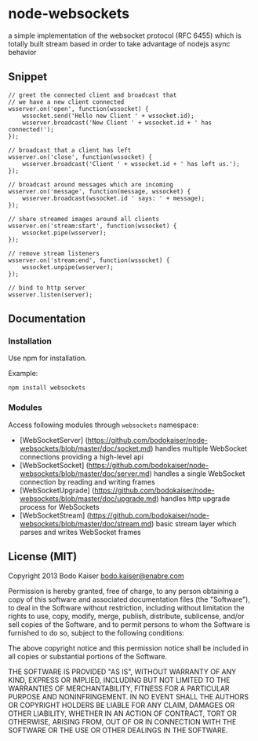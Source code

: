 # node-websockets

a simple implementation of the websocket protocol (RFC 6455) which is totally 
built stream based in order to take advantage of nodejs async behavior

## Snippet

```
// greet the connected client and broadcast that
// we have a new client connected
wsserver.on('open', function(wssocket) {
    wssocket.send('Hello new Client ' + wssocket.id);
    wsserver.broadcast('New Client ' + wssocket.id + ' has connected!');
});

// broadcast that a client has left
wsserver.on('close', function(wssocket) {
    wsserver.broadcast('Client ' + wssocket.id + ' has left us.');
});

// broadcast around messages which are incoming
wsserver.on('message', function(message, wssocket) {
    wsserver.broadcast(wssocket.id ' says: ' + message);
});

// share streamed images around all clients
wsserver.on('stream:start', function(wssocket) {
    wssocket.pipe(wsserver);
});

// remove stream listeners
wsserver.on('stream:end', function(wssocket) {
    wssocket.unpipe(wsserver);
});

// bind to http server
wsserver.listen(server);
```

## Documentation

### Installation

Use npm for installation.

Example:

    npm install websockets

### Modules

Access following modules through `websockets` namespace:

* [WebSocketServer]
(https://github.com/bodokaiser/node-websockets/blob/master/doc/socket.md)
handles multiple WebSocket connections providing a high-level api
* [WebSocketSocket]
(https://github.com/bodokaiser/node-websockets/blob/master/doc/server.md)
handles a single WebSocket connection by reading and writing frames
* [WebSocketUpgrade]
(https://github.com/bodokaiser/node-websockets/blob/master/doc/upgrade.md)
handles http upgrade process for WebSockets
* [WebSocketStream]
(https://github.com/bodokaiser/node-websockets/blob/master/doc/stream.md)
basic stream layer which parses and writes WebSocket frames

## License (MIT)

Copyright 2013 Bodo Kaiser <bodo.kaiser@enabre.com>

Permission is hereby granted, free of charge, to any person obtaining
a copy of this software and associated documentation files (the
"Software"), to deal in the Software without restriction, including
without limitation the rights to use, copy, modify, merge, publish,
distribute, sublicense, and/or sell copies of the Software, and to
permit persons to whom the Software is furnished to do so, subject to
the following conditions:

The above copyright notice and this permission notice shall be
included in all copies or substantial portions of the Software.

THE SOFTWARE IS PROVIDED "AS IS", WITHOUT WARRANTY OF ANY KIND,
EXPRESS OR IMPLIED, INCLUDING BUT NOT LIMITED TO THE WARRANTIES OF
MERCHANTABILITY, FITNESS FOR A PARTICULAR PURPOSE AND
NONINFRINGEMENT. IN NO EVENT SHALL THE AUTHORS OR COPYRIGHT HOLDERS BE
LIABLE FOR ANY CLAIM, DAMAGES OR OTHER LIABILITY, WHETHER IN AN ACTION
OF CONTRACT, TORT OR OTHERWISE, ARISING FROM, OUT OF OR IN CONNECTION
WITH THE SOFTWARE OR THE USE OR OTHER DEALINGS IN THE SOFTWARE.
